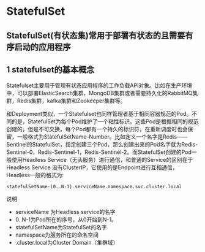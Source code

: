 # StatefulSet

## StatefulSet(有状态集)常用于部署有状态的且需要有序启动的应用程序

## 1 statefulset的基本概念

Statefulset主要用于管理有状态应用程序的工作负载API对象。比如在生产环境中，可以部署ElasticSearch集群，MongoDB集群或者需要持久化的RabbitMQ集群，Redis集群，kafka集群和Zookeeper集群等。

和Deployment类似，一个Statefulset也同样管理者基于相同容器规范的Pod。不同的是，StatefulSet为每个Pod维护了一个粘性标识。这些Pod是根据相同的规范创建的，但是不可交换，每个Pod都有一个持久的标识符，在重新调度时也会保留，一般格式为StatefulSetName-Number。比如定义一个名字是Redis——Sentinel的StatefulSet，指定创建三个Pod，那么创建出来的Pod名字就为Redis-Sentinel-0，Redis-Sentinel-1，Redis-Sentinel-2。而StatefulSet创建的Pod一般使用Headless Service（无头服务）进行通信，和普通的Service的区别在于Headless Service 没有ClusterIP，它使用的是Endpoint进行互相通信，Headless一般的格式为:

```
statefulSetName-(0..N-1).serviceName.namespace.svc.cluster.local
```

说明

- serviceName 为Headless service的名字
- 0..N-1为Pod所在的序号，从0开始到N-1。
- statefulSetName为StatefulSet的名字
- namespace为服务所在的命名空间
- .cluster.local为Cluster Domain（集群域）